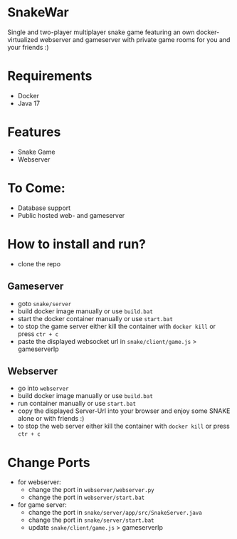 # SnakeWar
Single and two-player multiplayer snake game featuring an own docker-virtualized webserver and gameserver with private game rooms for you and your friends :) 

# Requirements
- Docker
- Java 17

# Features
- Snake Game
- Webserver

# To Come:
- Database support
- Public hosted web- and gameserver

# How to install and run?
- clone the repo
## Gameserver
- goto `snake/server`
- build docker image manually or use `build.bat`
- start the docker container manually or use `start.bat`
- to stop the game server either kill the container with `docker kill` or press `ctr + c`
- paste the displayed websocket url in `snake/client/game.js` > gameserverIp

## Webserver
- go into `webserver`
- build docker image manually or use `build.bat`
- run container manually or use `start.bat`
- copy the displayed Server-Url into your browser and enjoy some SNAKE alone or with friends :)
- to stop the web server either kill the container with `docker kill` or press `ctr + c`

# Change Ports
- for webserver:
    - change the port in `webserver/webserver.py`
    - change the port in `webserver/start.bat`
- for game server:
    - change the port in `snake/server/app/src/SnakeServer.java`
    - change the port in `snake/server/start.bat`
    - update `snake/client/game.js` > gameserverIp
